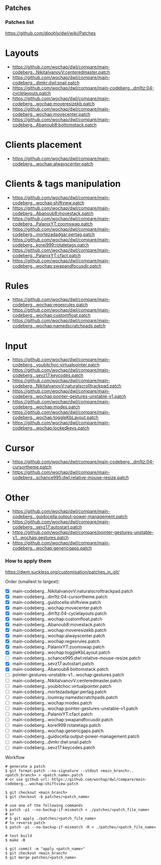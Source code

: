 ## Patches

### Patches list

https://github.com/djpohly/dwl/wiki/Patches

# Layouts
* https://github.com/wochap/dwl/compare/main-codeberg...NikitaIvanovV:centeredmaster.patch
* https://github.com/wochap/dwl/compare/main-codeberg...dimkr:dwl:snail.patch
* https://github.com/wochap/dwl/compare/main-codeberg...dm1tz:04-cyclelayouts.patch
* https://github.com/wochap/dwl/compare/main-codeberg...wochap:moveresizekb.patch
* https://github.com/wochap/dwl/compare/main-codeberg...wochap:movecenter.patch
* https://github.com/wochap/dwl/compare/main-codeberg...Abanoub8:bottomstack.patch

# Clients placement
* https://github.com/wochap/dwl/compare/main-codeberg...wochap:alwayscenter.patch

# Clients & tags manipulation
* https://github.com/wochap/dwl/compare/main-codeberg...wochap:shiftview.patch
* https://github.com/wochap/dwl/compare/main-codeberg...Abanoub8:movestack.patch
* https://github.com/wochap/dwl/compare/main-codeberg...PalanixYT:zoomswap.patch
* https://github.com/wochap/dwl/compare/main-codeberg...mortezadadgar:pertag.patch
* https://github.com/wochap/dwl/compare/main-codeberg...korei999:rotatetags.patch
* https://github.com/wochap/dwl/compare/main-codeberg...PalanixYT:cfact.patch
* https://github.com/wochap/dwl/compare/main-codeberg...wochap:swapandfocusdir.patch

# Rules
* https://github.com/wochap/dwl/compare/main-codeberg...wochap:regexrules.patch
* https://github.com/wochap/dwl/compare/main-codeberg...wochap:customfloat.patch
* https://github.com/wochap/dwl/compare/main-codeberg...wochap:namedscratchpads.patch

# Input
* https://github.com/wochap/dwl/compare/main-codeberg...youbitchoc:virtualpointer.patch
* https://github.com/wochap/dwl/compare/main-codeberg...sevz17:keycodes.patch
* https://github.com/wochap/dwl/compare/main-codeberg...NikitaIvanovV:naturalscrolltrackpad.patch
* https://github.com/wochap/dwl/compare/main-codeberg...wochap:pointer-gestures-unstable-v1.patch
* https://github.com/wochap/dwl/compare/main-codeberg...wochap:modes.patch
* https://github.com/wochap/dwl/compare/main-codeberg...wochap:toggleKbLayout.patch
* https://github.com/wochap/dwl/compare/main-codeberg...wochap:lockedkeys.patch

# Cursor
* https://github.com/wochap/dwl/compare/main-codeberg...dm1tz:04-cursortheme.patch
* https://github.com/wochap/dwl/compare/main-codeberg...schance995:dwl:relative-mouse-resize.patch

# Other
* https://github.com/wochap/dwl/compare/main-codeberg...guidocella:output-power-management.patch
* https://github.com/wochap/dwl/compare/main-codeberg...sevz17:autostart.patch
* https://github.com/wochap/dwl/compare/pointer-gestures-unstable-v1...wochap:gestures.patch
* https://github.com/wochap/dwl/compare/main-codeberg...wochap:genericgaps.patch

### How to apply them

https://dwm.suckless.org/customisation/patches_in_git/

Order (smallest to largest):

* [x] main-codeberg...NikitaIvanovV:naturalscrolltrackpad.patch
* [x] main-codeberg...dm1tz:04-cursortheme.patch
* [x] main-codeberg...guidocella:shiftview.patch
* [x] main-codeberg...wochap:movecenter.patch
* [x] main-codeberg...dm1tz:04-cyclelayouts.patch
* [x] main-codeberg...wochap:customfloat.patch
* [x] main-codeberg...Abanoub8:movestack.patch
* [x] main-codeberg...wochap:moveresizekb.patch
* [x] main-codeberg...wochap:alwayscenter.patch
* [x] main-codeberg...wochap:regexrules.patch
* [x] main-codeberg...PalanixYT:zoomswap.patch
* [x] main-codeberg...wochap:toggleKbLayout.patch
* [ ] main-codeberg...schance995:dwl:relative-mouse-resize.patch
* [x] main-codeberg...sevz17:autostart.patch
* [x] main-codeberg...Abanoub8:bottomstack.patch
* [ ] pointer-gestures-unstable-v1...wochap:gestures.patch
* [ ] main-codeberg...NikitaIvanovV:centeredmaster.patch
* [ ] main-codeberg...youbitchoc:virtualpointer.patch
* [ ] main-codeberg...mortezadadgar:pertag.patch
* [ ] main-codeberg...loumray:namedscratchpads.patch
* [ ] main-codeberg...wochap:modes.patch
* [ ] main-codeberg...wochap:pointer-gestures-unstable-v1.patch
* [ ] main-codeberg...PalanixYT:cfact.patch
* [ ] main-codeberg...wochap:swapandfocusdir.patch
* [ ] main-codeberg...korei999:rotatetags.patch
* [ ] main-codeberg...wochap:genericgaps.patch
* [ ] main-codeberg...guidocella:output-power-management.patch
* [ ] main-codeberg...dimkr:dwl:snail.patch
* [ ] main-codeberg...sevz17:keycodes.patch

Workflow

```
# generate a patch
$ git format-patch --no-signature --stdout <main_branch>..<patch_branch> > <patch_name>.patch
# or use github url: https://github.com/wochap/dwl/compare/main-codeberg...wochap:shiftview.patch

$ git checkout <main_branch>
$ git checkout -b patches/<patch_name>

# use one of the following commands
$ patch -p1 --no-backup-if-mismatch < ./patches/<patch_file_name>
# or
# $ git apply ./patches/<patch_file_name>
# to reverse patch
$ patch -p1 --no-backup-if-mismatch -R < ./patches/<patch_file_name>

# test build
$ make -B

$ git commit -m "apply <patch_name>"
$ git checkout <main_branch>
$ git merge patches/<patch_name>
```
